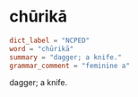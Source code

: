 # chūrikā

``` toml
dict_label = "NCPED"
word = "chūrikā"
summary = "dagger; a knife."
grammar_comment = "feminine a"
```

dagger; a knife.

